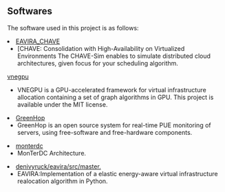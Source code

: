 ## Softwares

<p>
The software used in this project is as follows:

<li><a href="https://github.com/DanielFloripa/EAVIRA_CHAVE" target="_blank" rel="noopener" >EAVIRA_CHAVE</a>
<ul>
<li>
<div class="layout-cell-pad-5"> [CHAVE: Consolidation with High-Availability on Virtualized Environments
The CHAVE-Sim enables to simulate distributed cloud architectures, given focus for your scheduling algorithm.
</li>
</ul>
</li>
</li><a href="https://bitbucket.org/lucasnesi/vnegpu/src/master/" target="_blank" rel="noopener">vnegpu</a>
<ul>
<li>
<div class="layout-pad-5">VNEGPU is a GPU-accelerated framework for virtual infrastructure allocation containing a set of graph algorithms in GPU. This project is available under the MIT license.</div>
</li>
</ul>
</li>

<li><a href="https://github.com/DanielFloripa/GreenHop" target="_blank" rel="noopener">GreenHop</a>
<ul>
<li>
<div class="layout-pad-5">GreenHop is an open source system for real-time PUE monitoring of servers, using free-software and free-hardware components.</div>
</li>
</ul>
</li>

<li><a href="https://github.com/ademircamillo/monterdc" target="_blank" rel="noopener">monterdc</a>
<ul>
<li>
<div class="layout-pad-5">MonTerDC Architecture.</div>
</li>
</ul>
</li>

<li><a href="https://bitbucket.org/denivyruck/eavira/src/master/" target="_blank" rel="noopener">denivyruck/eavira/src/master.</a>
<ul>
<li>
<div class="layout-pad-5">EAVIRA:Implementation of a elastic energy-aware virtual infrastructure realocation algorithm in Python.</div>
</li>
</ul>
</li>
</p>
<p>

